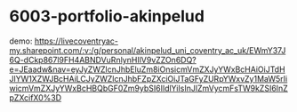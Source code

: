 # 6003-portfolio-akinpelud

demo: https://livecoventryac-my.sharepoint.com/:v:/g/personal/akinpelud_uni_coventry_ac_uk/EWmY37J6Q-dCkp867l9FH4ABNDVuRnlynHIlV9vZZOn6DQ?e=JEaadw&nav=eyJyZWZlcnJhbEluZm8iOnsicmVmZXJyYWxBcHAiOiJTdHJlYW1XZWJBcHAiLCJyZWZlcnJhbFZpZXciOiJTaGFyZURpYWxvZy1MaW5rIiwicmVmZXJyYWxBcHBQbGF0Zm9ybSI6IldlYiIsInJlZmVycmFsTW9kZSI6InZpZXcifX0%3D
